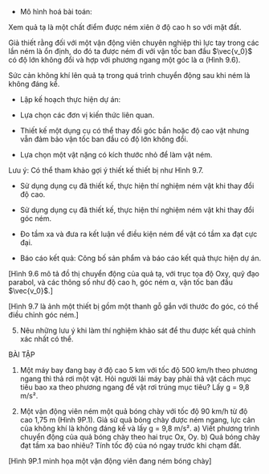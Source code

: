 - Mô hình hoá bài toán:

Xem quả tạ là một chất điểm được ném xiên ở độ cao h so với mặt đất.

Giả thiết rằng đối với một vận động viên chuyên nghiệp thì lực tay trong các lần ném là ổn định, do đó ta được ném đi với vận tốc ban đầu $\vec{v_0}$ có độ lớn không đổi và hợp với phương ngang một góc là α (Hình 9.6).

Sức cản không khí lên quả tạ trong quá trình chuyển động sau khi ném là không đáng kể.

* Lập kế hoạch thực hiện dự án:

- Lựa chọn các đơn vị kiến thức liên quan.

- Thiết kế một dụng cụ có thể thay đổi góc bắn hoặc độ cao vật nhưng vẫn đảm bảo vận tốc ban đầu có độ lớn không đổi.

- Lựa chọn một vật nặng có kích thước nhỏ để làm vật ném.

Lưu ý: Có thể tham khảo gợi ý thiết kế thiết bị như Hình 9.7.

- Sử dụng dụng cụ đã thiết kế, thực hiện thí nghiệm ném vật khi thay đổi độ cao.

- Sử dụng dụng cụ đã thiết kế, thực hiện thí nghiệm ném vật khi thay đổi góc ném.

- Đo tầm xa và đưa ra kết luận về điều kiện ném để vật có tầm xa đạt cực đại.

* Báo cáo kết quả: Công bố sản phẩm và báo cáo kết quả thực hiện dự án.

[Hình 9.6 mô tả đồ thị chuyển động của quả tạ, với trục tọa độ Oxy, quỹ đạo parabol, và các thông số như độ cao h, góc ném α, vận tốc ban đầu $\vec{v_0}$.]

[Hình 9.7 là ảnh một thiết bị gồm một thanh gỗ gắn với thước đo góc, có thể điều chỉnh góc ném.]

5. Nêu những lưu ý khi làm thí nghiệm khảo sát để thu được kết quả chính xác nhất có thể.

BÀI TẬP

1. Một máy bay đang bay ở độ cao 5 km với tốc độ 500 km/h theo phương ngang thì thả rơi một vật. Hỏi người lái máy bay phải thả vật cách mục tiêu bao xa theo phương ngang để vật rơi trúng mục tiêu? Lấy g = 9,8 m/s².

2. Một vận động viên ném một quả bóng chày với tốc độ 90 km/h từ độ cao 1,75 m (Hình 9P.1). Giả sử quả bóng chày được ném ngang, lực cản của không khí là không đáng kể và lấy g = 9,8 m/s².
a) Viết phương trình chuyển động của quả bóng chày theo hai trục Ox, Oy.
b) Quả bóng chày đạt tầm xa bao nhiêu? Tính tốc độ của nó ngay trước khi chạm đất.

[Hình 9P.1 minh họa một vận động viên đang ném bóng chày]
